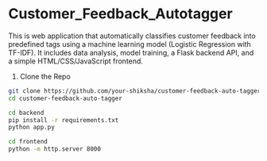 # Customer_Feedback_Autotagger
This is  web application that automatically classifies customer feedback into predefined tags using a machine learning model (Logistic Regression with TF-IDF). It includes data analysis, model training, a Flask backend API, and a simple HTML/CSS/JavaScript frontend.

1. Clone the Repo

```bash
git clone https://github.com/your-shiksha/customer-feedback-auto-tagger.git
cd customer-feedback-auto-tagger

cd backend
pip install -r requirements.txt
python app.py

cd frontend
python -m http.server 8000
